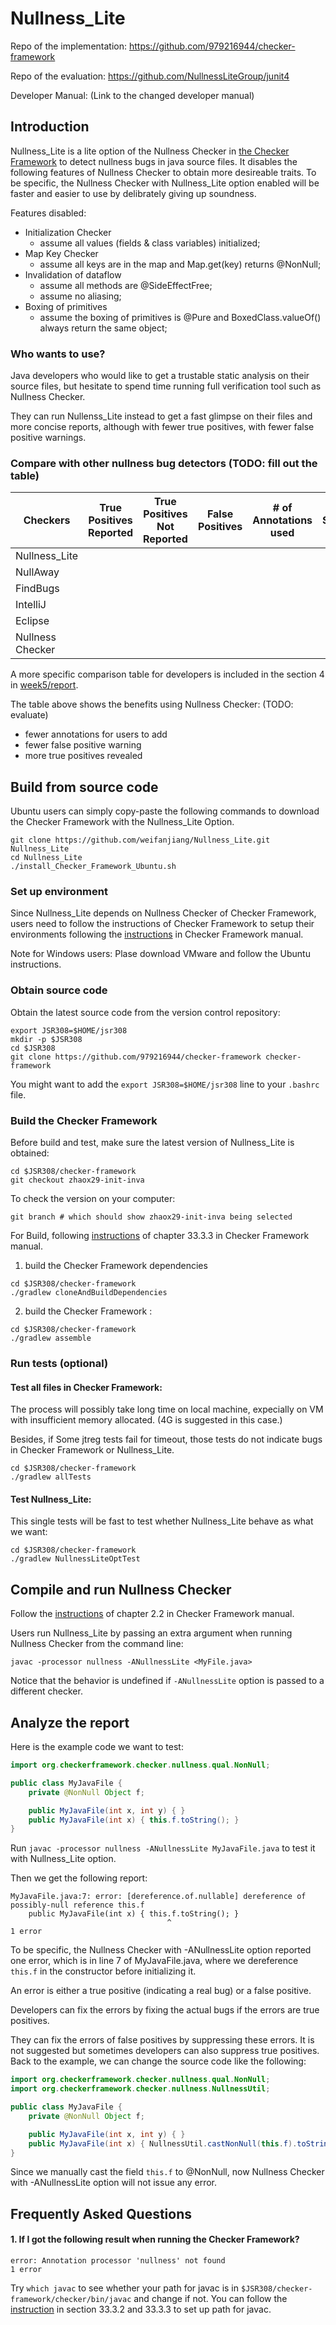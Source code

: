 # Nullness_Lite
Repo of the implementation: https://github.com/979216944/checker-framework

Repo of the evaluation: https://github.com/NullnessLiteGroup/junit4

Developer Manual: (Link to the changed developer manual)

## Introduction
Nullness_Lite is a lite option of the Nullness Checker in [the Checker Framework](https://checkerframework.org/) to detect nullness bugs in java source files. It disables the following features of Nullness Checker to obtain more desireable traits. To be specific, the Nullness Checker with Nullness_Lite option enabled will be faster and easier to use by delibrately giving up soundness.

Features disabled:
* Initialization Checker
  * assume all values (fields & class variables) initialized;
* Map Key Checker
  * assume all keys are in the map and Map.get(key) returns @NonNull;
* Invalidation of dataflow 
  * assume all methods are @SideEffectFree;
  * assume no aliasing;
* Boxing of primitives 
  * assume the boxing of primitives is @Pure and BoxedClass.valueOf() always return the same object;

### Who wants to use?
Java developers who would like to get a trustable static analysis on their source files, but hesitate to spend time running full verification tool such as Nullness Checker.

They can run Nullenss_Lite instead to get a fast glimpse on their files and more concise reports, although with fewer true positives, with fewer false positive warnings.

### Compare with other nullness bug detectors (TODO: fill out the table)

|Checkers | True Positives Reported | True Positives Not Reported | False Positives | # of Annotations used | Speed|
|-|-|-|-|-|-|
|Nullness_Lite | | | | | |
|NullAway | | | | | |
|FindBugs | | | | | | 
|IntelliJ | | | | | | 
|Eclipse | | | | | | 
|Nullness Checker| | | | | |

A more specific comparison table for developers is included in the section 4 in [week5/report](/reports/week5/Nullness_Lite--A%20lite%20option%20of%20the%20Nullness%20Checker.pdf).

The table above shows the benefits using Nullness Checker: (TODO: evaluate)
* fewer annotations for users to add
* fewer false positive warning
* more true positives revealed

## Build from source code
Ubuntu users can simply copy-paste the following commands to download the Checker Framework with the Nullness_Lite Option.
```
git clone https://github.com/weifanjiang/Nullness_Lite.git Nullness_Lite
cd Nullness_Lite
./install_Checker_Framework_Ubuntu.sh 
```
### Set up environment
Since Nullness_Lite depends on Nullness Checker of Checker Framework, users need to follow the instructions of Checker Framework to setup their environments following the [instructions](https://checkerframework.org/manual/#build-source) in Checker Framework manual.

Note for Windows users: Plase download VMware and follow the Ubuntu instructions.

### Obtain source code
Obtain the latest source code from the version control repository:

```
export JSR308=$HOME/jsr308
mkdir -p $JSR308
cd $JSR308
git clone https://github.com/979216944/checker-framework checker-framework
```
You might want to add the `export JSR308=$HOME/jsr308` line to your `.bashrc` file.

### Build the Checker Framework
Before build and test, make sure the latest version of Nullness_Lite is obtained:

```
cd $JSR308/checker-framework
git checkout zhaox29-init-inva
```

To check the version on your computer:
```
git branch # which should show zhaox29-init-inva being selected
```

For Build, following [instructions](https://checkerframework.org/manual/#build-source) of chapter 33.3.3 in Checker Framework manual.

  1. build the Checker Framework dependencies  
  ```
  cd $JSR308/checker-framework
 ./gradlew cloneAndBuildDependencies
 ```
 
 2. build the Checker Framework : 
 ```
 cd $JSR308/checker-framework
 ./gradlew assemble
 ```

### Run tests (optional)
#### Test all files in Checker Framework:
The process will possibly take long time on local machine, expecially on VM with insufficient memory allocated. (4G is suggested in this case.)

Besides, if Some jtreg tests fail for timeout, those tests do not indicate bugs in Checker Framework or Nullness_Lite.
```
cd $JSR308/checker-framework
./gradlew allTests
```
#### Test Nullness_Lite:
This single tests will be fast to test whether Nullness_Lite behave as what we want:
```
cd $JSR308/checker-framework
./gradlew NullnessLiteOptTest
```

## Compile and run Nullness Checker
Follow the [instructions](https://checkerframework.org/manual/#running) of chapter 2.2 in Checker Framework manual.

Users run Nullness_Lite by passing an extra argument when running Nullness Checker from the command line:
```
javac -processor nullness -ANullnessLite <MyFile.java>
```
Notice that the behavior is undefined if `-ANullnessLite` option is passed to a different checker.

## Analyze the report
Here is the example code we want to test:
```java
import org.checkerframework.checker.nullness.qual.NonNull;

public class MyJavaFile {
    private @NonNull Object f;

    public MyJavaFile(int x, int y) { }
    public MyJavaFile(int x) { this.f.toString(); }
}
```
Run `javac -processor nullness -ANullnessLite MyJavaFile.java` to test it with Nullness_Lite option.

Then we get the following report:
```
MyJavaFile.java:7: error: [dereference.of.nullable] dereference of possibly-null reference this.f
    public MyJavaFile(int x) { this.f.toString(); }
                                   ^
1 error
```
To be specific, the Nullness Checker with -ANullnessLite option reported one error, which is in line 7 of MyJavaFile.java, where we dereference `this.f` in the constructor before initializing it.

An error is either a true positive (indicating a real bug) or a false positive.

Developers can fix the errors by fixing the actual bugs if the errors are true positives.

They can fix the errors of false positives by suppressing these errors. It is not suggested but sometimes developers can also suppress true positives. Back to the example, we can change the source code like the following:
```java
import org.checkerframework.checker.nullness.qual.NonNull;
import org.checkerframework.checker.nullness.NullnessUtil;

public class MyJavaFile {
    private @NonNull Object f;

    public MyJavaFile(int x, int y) { }
    public MyJavaFile(int x) { NullnessUtil.castNonNull(this.f).toString(); }
}
```
Since we manually cast the field `this.f` to @NonNull, now Nullness Checker with -ANullnessLite option will not issue any error.

## Frequently Asked Questions
#### 1. If I got the following result when running the Checker Framework?
```
error: Annotation processor 'nullness' not found
1 error
```
Try `which javac` to see whether your path for javac is in `$JSR308/checker-framework/checker/bin/javac` and change if not.
You can follow the [instruction](https://checkerframework.org/manual/#build-source) in section 33.3.2 and 33.3.3 to set up path for javac.
